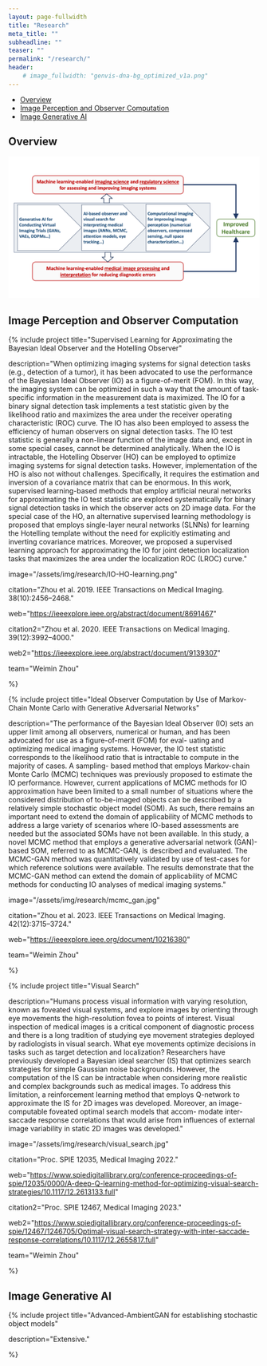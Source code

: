 ```yaml
---
layout: page-fullwidth
title: "Research"
meta_title: ""
subheadline: ""
teaser: ""
permalink: "/research/"
header:
    # image_fullwidth: "genvis-dna-bg_optimized_v1a.png"
---
```


<div data-magellan-expedition="fixed">
  <ul class="sub-nav">
    <li data-magellan-arrival="Overview"><a href="#Overview">Overview</a></li>
    <li data-magellan-arrival="IPOC"><a href="#IPOC">Image Perception and Observer Computation</a></li>
    <li data-magellan-arrival="IGAI"><a href="#IGAI">Image Generative AI</a></li>
  </ul>
</div>

<h2 data-magellan-destination="Overview">Overview</h2>
<a name="Overview"></a>


<img src="/assets/img/research/research-overview.png">

<h2 data-magellan-destination="IPOC">Image Perception and Observer Computation</h2>
<a name="IPOC"></a>

{% include project
  title="Supervised Learning for Approximating the Bayesian Ideal Observer and the Hotelling Observer"

  description="When optimizing imaging systems for signal detection tasks (e.g., detection of a tumor), it has been advocated to use the performance of the Bayesian Ideal Observer (IO) as a figure-of-merit (FOM). In this way, the imaging system can be optimized in such a way that the amount of task-specific information in the measurement data is maximized. The IO for a binary signal detection task implements a test statistic given by the likelihood ratio and maximizes the area under the receiver operating characteristic (ROC) curve. The IO has also been employed to assess the efficiency of human observers on signal detection tasks. The IO test statistic is generally a non-linear function of the image data and, except in some special cases, cannot be determined analytically. When the IO is intractable, the Hotelling Observer (HO) can be employed to optimize imaging systems for signal detection tasks. However, implementation of the HO is also not without challenges. Specifically, it requires the estimation and inversion of a covariance matrix that can be enormous. In this work, supervised learning-based methods that employ artificial neural networks for approximating the IO test statistic are explored systematically for binary signal detection tasks in which the observer acts on 2D image data. For the special case of the HO, an alternative supervised learning methodology is proposed that employs single-layer neural networks (SLNNs) for learning the Hotelling template without the need for explicitly estimating and inverting covariance matrices. Moreover, we proposed a supervised learning approach for approximating the IO for joint detection localization tasks that maximizes the area under the localization ROC (LROC) curve."

  image="/assets/img/research/IO-HO-learning.png"

  citation="Zhou et al. 2019. IEEE Transactions on Medical Imaging. 38(10):2456–2468."
  
  web="https://ieeexplore.ieee.org/abstract/document/8691467"

  citation2="Zhou et al. 2020. IEEE Transactions on Medical Imaging. 39(12):3992–4000."

  web2="https://ieeexplore.ieee.org/abstract/document/9139307"

  team="Weimin Zhou"

%}

{% include project
  title="Ideal Observer Computation by Use of Markov-Chain Monte Carlo with Generative Adversarial Networks"

  description="The performance of the Bayesian Ideal Observer (IO) sets an upper limit among all observers, numerical or human, and has been advocated for use as a figure-of-merit (FOM) for eval- uating and optimizing medical imaging systems. However, the IO test statistic corresponds to the likelihood ratio that is intractable to compute in the majority of cases. A sampling- based method that employs Markov-chain Monte Carlo (MCMC) techniques was previously proposed to estimate the IO performance. However, current applications of MCMC methods for IO approximation have been limited to a small number of situations where the considered distribution of to-be-imaged objects can be described by a relatively simple stochastic object model (SOM). As such, there remains an important need to extend the domain of applicability of MCMC methods to address a large variety of scenarios where IO-based assessments are needed but the associated SOMs have not been available. In this study, a novel MCMC method that employs a generative adversarial network (GAN)-based SOM, referred to as MCMC-GAN, is described and evaluated. The MCMC-GAN method was quantitatively validated by use of test-cases for which reference solutions were available. The results demonstrate that the MCMC-GAN method can extend the domain of applicability of MCMC methods for conducting IO analyses of medical imaging systems."

  image="/assets/img/research/mcmc_gan.jpg"

  citation="Zhou et al. 2023. IEEE Transactions on Medical Imaging. 42(12):3715–3724."

  web="https://ieeexplore.ieee.org/document/10216380"

  team="Weimin Zhou"

%}


{% include project
  title="Visual Search"

  description="Humans process visual information with varying resolution, known as foveated visual systems, and explore images by orienting through eye movements the high-resolution fovea to points of interest. Visual inspection of medical images is a critical component of diagnostic process and there is a long tradition of studying eye movement strategies deployed by radiologists in visual search. What eye movements optimize decisions in tasks such as target detection and localization? Researchers have previously developed a Bayesian ideal searcher (IS) that optimizes search strategies for simple Gaussian noise backgrounds. However, the computation of the IS can be intractable when considering more realistic and complex backgrounds such as medical images. To address this limitation, a reinforcement learning method that employs Q-network to approximate the IS for 2D images was developed. Moreover, an image-computable foveated optimal search models that accom- modate inter-saccade response correlations that would arise from influences of external image variability in static 2D images was developed."

  image="/assets/img/research/visual_search.jpg"

  citation="Proc. SPIE 12035, Medical Imaging 2022."

  web="https://www.spiedigitallibrary.org/conference-proceedings-of-spie/12035/0000/A-deep-Q-learning-method-for-optimizing-visual-search-strategies/10.1117/12.2613133.full"

  citation2="Proc. SPIE 12467, Medical Imaging 2023."

  web2="https://www.spiedigitallibrary.org/conference-proceedings-of-spie/12467/1246705/Optimal-visual-search-strategy-with-inter-saccade-response-correlations/10.1117/12.2655817.full"

  team="Weimin Zhou"

%}



<h2 data-magellan-destination="IGAI">Image Generative AI</h2>
<a name="IGAI"></a>

{% include project
  title="Advanced-AmbientGAN for establishing stochastic object models"

  description="Extensive."

  

%}


